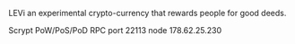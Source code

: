 LEVi an experimental crypto-currency that rewards people for good deeds.

Scrypt PoW/PoS/PoD
RPC port 22113
node 178.62.25.230
